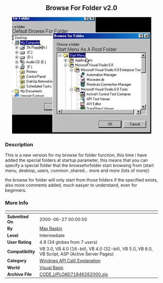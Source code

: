 ﻿<div align="center">

## Browse For Folder v2\.0

<img src="PIC20006261711324905.gif">
</div>

### Description

This is a new version for my browse for folder function, this time i have added the special folders at startup parameter, this means that you can specify a special folder that the browseforfolder start browsing from (start menu, desktop, users, common ,shared... more and more (lots of more))

the browse for folder will only start from those folders if the specified exists, also more comments added, much easyer to understand, even for beginners.
 
### More Info
 


<span>             |<span>
---                |---
**Submitted On**   |2000-06-27 00:00:50
**By**             |[Max Raskin](https://github.com/Planet-Source-Code/PSCIndex/blob/master/ByAuthor/max-raskin.md)
**Level**          |Intermediate
**User Rating**    |4.9 (34 globes from 7 users)
**Compatibility**  |VB 3\.0, VB 4\.0 \(16\-bit\), VB 4\.0 \(32\-bit\), VB 5\.0, VB 6\.0, VB Script, ASP \(Active Server Pages\) 
**Category**       |[Windows API Call/ Explanation](https://github.com/Planet-Source-Code/PSCIndex/blob/master/ByCategory/windows-api-call-explanation__1-39.md)
**World**          |[Visual Basic](https://github.com/Planet-Source-Code/PSCIndex/blob/master/ByWorld/visual-basic.md)
**Archive File**   |[CODE\_UPLOAD71846262000\.zip](https://github.com/Planet-Source-Code/max-raskin-browse-for-folder-v2-0__1-9290/archive/master.zip)









